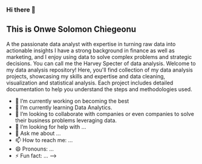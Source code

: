 ### Hi there 👋
## This is Onwe Solomon Chiegeonu
A the passionate data analyst with expertise in turning raw data into actionable insights I have a strong background in finance as well as marketing, and I enjoy using data to solve complex problems and strategic decisions. You can call me the Harvey Specter of data analysis. 
Welcome to my data analysis repository! Here, you'll find collection of my data analysis projects, showcasing my skills and expertise and data cleaning, visualization and statistical analysis. Each project includes detailed documentation to help you understand the steps and methodologies used.  


- 🔭 I’m currently working on becoming the best 
- 🌱 I’m currently learning Data Analytics. 
- 👯 I’m looking to collaborate with companies or even companies  to solve their business problems leveraging data. 
- 🤔 I’m looking for help with ...
- 💬 Ask me about ...
- 📫 How to reach me: ...
- 😄 Pronouns: ...
- ⚡ Fun fact: ...
-->

